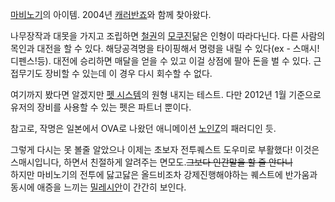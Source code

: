 [마비노기](%EB%A7%88%EB%B9%84%EB%85%B8%EA%B8%B0.md)의 아이템. 2004년 [캐러반죠](%EC%BA%90%EB%9F%AC%EB%B0%98%20%EC%A3%A0.md)와 함께 찾아왔다.

나무장작과 대못을 가지고 조립하면 [철권](%EC%B2%A0%EA%B6%8C.md)의
[모쿠진](%EB%AA%A8%EC%BF%A0%EC%A7%84.md)닮은 인형이 따라다닌다. 다른 사람의 목인과 대전을 할 수 있다.
해당공격명을 타이핑해서 명령을 내릴 수 있다(ex - 스매시! 디펜스!등). 대전에 승리하면 매달을 얻을 수 있고 이걸 상점에 팔아 돈을 벌
수 있다. 근접무기도 장비할 수 있는데 이 경우 다시 회수할 수 없다.

여기까지 봤다면 알겠지만 [펫 시스템](%EB%A7%88%EB%B9%84%EB%85%B8%EA%B8%B0/%ED%8E%AB.md)의
원형 내지는 테스트. 다만 2012년 1월 기준으로 유저의 장비를 사용할 수 있는 펫은 파트너 뿐이다.

참고로, 작명은 일본에서 OVA로 나왔던 애니메이션 [노인Z](%EB%85%B8%EC%9D%B8Z.md)의 패러디인 듯.

그렇게 다시는 못 볼줄 알았으나 이제는 초보자 전투퀘스트 도우미로 부활했다! 이것은 스매시입니다, 하면서 친절하게 알려주는
면모도.<del>그보다 인간말을 할 줄 안다니</del>  
하지만 마비노기의 전투에 닳고닳은 올드비조차 강제진행해야하는 퀘스트에 반가움과 동시에 애증을 느끼는
[밀레시안](%EB%B0%80%EB%A0%88%EC%8B%9C%EC%95%88.md)이 간간히 보인다.

